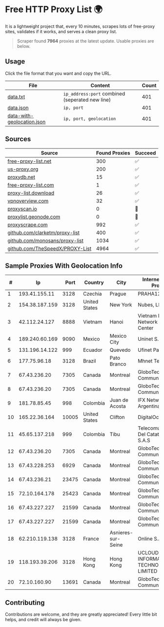 
# Free HTTP Proxy List 🌍

It is a lightweight project that, every 10 minutes, scrapes lots of free-proxy sites, validates if it works, and serves a clean proxy list.


> Scraper found **7964** proxies at the latest update. Usable proxies are below.

## Usage

Click the file format that you want and copy the URL.


|File|Content|Count|
|----|-------|-----|
|[data.txt](https://raw.githubusercontent.com/themiralay/Proxy-List-World/master/data.txt)|`ip_address:port` combined (seperated new line)|401|
|[data.json](https://raw.githubusercontent.com/themiralay/Proxy-List-World/master/data.json)|`ip, port`|401|
|[data-with-geolocation.json](https://raw.githubusercontent.com/themiralay/Proxy-List-World/master/data-with-geolocation.json)|`ip, port, geolocation`|401|

## Sources

|Source|Found Proxies|Succeed|
|------|-------------|-------|
|[free-proxy-list.net](https://free-proxy-list.net)|300|✅|
|[us-proxy.org](https://www.us-proxy.org)|200|✅|
|[proxydb.net](http://proxydb.net)|15|✅|
|[free-proxy-list.com](https://free-proxy-list.com/?page=&port=&type%5B%5D=http&type%5B%5D=https&up_time=0&search=Search)|1|✅|
|[proxy-list.download](https://www.proxy-list.download/HTTP)|26|✅|
|[vpnoverview.com](https://vpnoverview.com/privacy/anonymous-browsing/free-proxy-servers)|32|✅|
|[proxyscan.io](https://www.proxyscan.io)|0|🚫|
|[proxylist.geonode.com](https://proxylist.geonode.com/api/proxy-list?limit=300&page=1&sort_by=lastChecked&sort_type=desc&protocols=http,https)|0|🚫|
|[proxyscrape.com](https://api.proxyscrape.com/v2/?request=displayproxies&protocol=http&timeout=10000&country=all&ssl=all&anonymity=all)|992|✅|
|[github.com/clarketm/proxy-list](https://raw.githubusercontent.com/clarketm/proxy-list/master/proxy-list-raw.txt)|400|✅|
|[github.com/monosans/proxy-list](https://raw.githubusercontent.com/monosans/proxy-list/main/proxies/http.txt)|1034|✅|
|[github.com/TheSpeedX/PROXY-List](https://raw.githubusercontent.com/TheSpeedX/PROXY-List/master/http.txt)|4964|✅|


## Sample Proxies With Geolocation Info

|#|Ip|Port|Country|City|Internet Service Provider|
|-|--|----|-------|----|-------------------------|
|1|193.41.155.11|3128|Czechia|Prague|PRAHA12.com s.r.o.|
|2|154.38.187.159|3128|United States|New York|Nubes, LLC|
|3|42.112.24.127|8888|Vietnam|Hanoi|Vietnam Internet Network Information Center|
|4|189.240.60.169|9090|Mexico|Mexico City|Uninet S.A. de C.V.|
|5|131.196.14.122|999|Ecuador|Quevedo|Ufinet Panama S.A.|
|6|177.75.96.18|3128|Brazil|Pato Branco|Mhnet Telecom|
|7|67.43.236.20|7305|Canada|Montreal|GloboTech Communications|
|8|67.43.236.20|7305|Canada|Montreal|GloboTech Communications|
|9|181.78.85.45|998|Colombia|Juan de Acosta|IFX Networks Argentina S.R.L|
|10|165.22.36.164|10005|United States|Clifton|DigitalOcean, LLC|
|11|45.65.137.218|999|Colombia|Tibu|Telecomunicaciones Del Catatumbo S.A.S|
|12|67.43.236.20|7305|Canada|Montreal|GloboTech Communications|
|13|67.43.228.253|6929|Canada|Montreal|GloboTech Communications|
|14|67.43.236.21|23475|Canada|Montreal|GloboTech Communications|
|15|72.10.164.178|25423|Canada|Montreal|GloboTech Communications|
|16|67.43.227.227|21599|Canada|Montreal|GloboTech Communications|
|17|67.43.227.227|21599|Canada|Montreal|GloboTech Communications|
|18|62.210.119.138|3128|France|Asnieres-sur-Seine|Online S.A.S.|
|19|118.193.39.206|3128|Hong Kong|Hong Kong|UCLOUD INFORMATION TECHNOLOGY (HK) LIMITED|
|20|72.10.160.90|13691|Canada|Montreal|GloboTech Communications|



## Contributing

Contributions are welcome, and they are greatly appreciated! Every
little bit helps, and credit will always be given.

